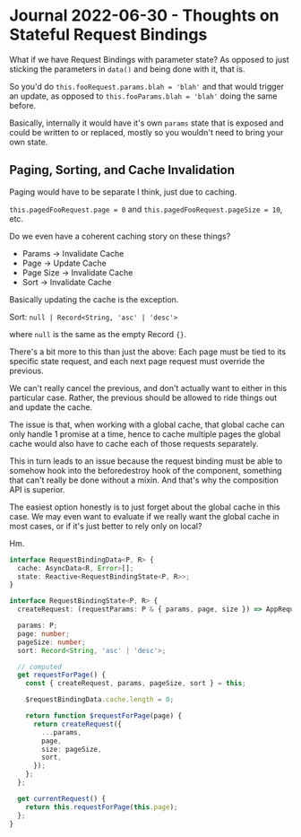 Journal 2022-06-30 - Thoughts on Stateful Request Bindings
==========================================================

What if we have Request Bindings with parameter state?  As opposed to just sticking the parameters in `data()` and being done with it, that is.

So you'd do `this.fooRequest.params.blah = 'blah'` and that would trigger an update, as opposed to `this.fooParams.blah = 'blah'` doing the same before.

Basically, internally it would have it's own `params` state that is exposed and could be written to or replaced, mostly so you wouldn't need to bring your own state.



Paging, Sorting, and Cache Invalidation
---------------------------------------

Paging would have to be separate I think, just due to caching.

`this.pagedFooRequest.page = 0` and `this.pagedFooRequest.pageSize = 10`, etc.

Do we even have a coherent caching story on these things?

- Params -> Invalidate Cache
- Page -> Update Cache
- Page Size -> Invalidate Cache
- Sort -> Invalidate Cache

Basically updating the cache is the exception.

Sort: `null | Record<String, 'asc' | 'desc'>`

where `null` is the same as the empty Record `{}`.

There's a bit more to this than just the above: Each page must be tied to its specific state request, and each next page request must override the previous.

We can't really cancel the previous, and don't actually want to either in this particular case.  Rather, the previous should be allowed to ride things out and update the cache.

The issue is that, when working with a global cache, that global cache can only handle 1 promise at a time, hence to cache multiple pages the global cache would also have to cache each of those requests separately.

This in turn leads to an issue because the request binding must be able to somehow hook into the beforedestroy hook of the component, something that can't really be done without a mixin.  And that's why the composition API is superior.

The easiest option honestly is to just forget about the global cache in this case.  We may even want to evaluate if we really want the global cache in most cases, or if it's just better to rely only on local?

Hm.

```typescript
interface RequestBindingData<P, R> {
  cache: AsyncData<R, Error>[];
  state: Reactive<RequestBindingState<P, R>>;
}

interface RequestBindingState<P, R> {
  createRequest: (requestParams: P & { params, page, size }) => AppRequest<R>;

  params: P;
  page: number;
  pageSize: number;
  sort: Record<String, 'asc' | 'desc'>;

  // computed
  get requestForPage() {
    const { createRequest, params, pageSize, sort } = this;

    $requestBindingData.cache.length = 0;

    return function $requestForPage(page) {
      return createRequest({
        ...params,
        page,
        size: pageSize,
        sort,
      });
    };
  };

  get currentRequest() {
    return this.requestForPage(this.page);
  };
}
```
